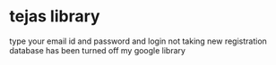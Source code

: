 # tejas library
type your email id and password and login
not taking new registration database has been turned off
my google library
